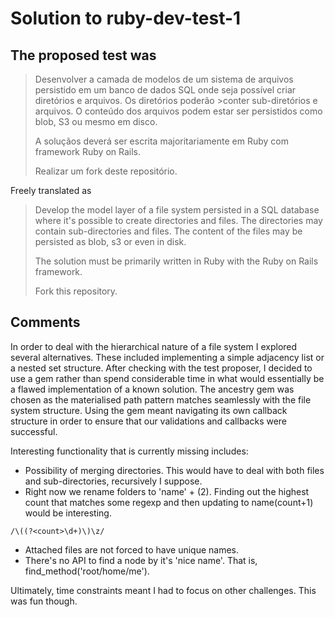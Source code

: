 # Solution to ruby-dev-test-1

## The proposed test was
>Desenvolver a camada de modelos de um sistema de arquivos persistido em um banco de dados SQL onde seja possível criar diretórios e arquivos. Os diretórios poderão >conter sub-diretórios e arquivos. O conteúdo dos arquivos podem estar ser persistidos como blob, S3 ou mesmo em disco.
>
>A soluçãos deverá ser escrita majoritariamente em Ruby com framework Ruby on Rails.
>
>Realizar um fork deste repositório.

Freely translated as
>Develop the model layer of a file system persisted in a SQL database where it's possible to create directories and files. The directories may contain sub-directories and files. The content of the files may be persisted as blob, s3 or even in disk.
>
>The solution must be primarily written in Ruby with the Ruby on Rails framework.
>
>Fork this repository.

## Comments
In order to deal with the hierarchical nature of a file system I explored several alternatives. These included
implementing a simple adjacency list or a nested set structure. After checking with the test proposer, I decided
to use a gem rather than spend considerable time in what would essentially be a flawed implementation of a known solution.
The ancestry gem was chosen as the materialised path pattern matches seamlessly with the file system structure. Using the gem
meant navigating its own callback structure in order to ensure that our validations and callbacks were successful.

Interesting functionality that is currently missing includes: 

* Possibility of merging directories. This would have to deal with both files and
sub-directories, recursively I suppose.
* Right now we rename folders to 'name' + (2). Finding out the highest count that matches some regexp and then updating to name(count+1) would be interesting.
```regexp
/\((?<count>\d+)\)\z/
```
* Attached files are not forced to have unique names.
* There's no API to find a node by it's 'nice name'. That is, find_method('root/home/me').

Ultimately, time constraints meant I had to focus on other challenges. This was fun though.
